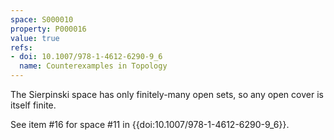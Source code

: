 ```yaml
---
space: S000010
property: P000016
value: true
refs:
- doi: 10.1007/978-1-4612-6290-9_6
  name: Counterexamples in Topology
---
```


The Sierpinski space has only finitely-many open sets, so any open cover is itself finite.

See item #16 for space #11 in {{doi:10.1007/978-1-4612-6290-9_6}}.
